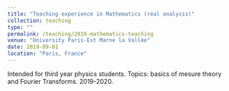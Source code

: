 ```yaml
---
title: "Teaching experience in Mathematics (real analysis)"
collection: teaching
type: ""
permalink: /teaching/2019-mathematics-teaching
venue: "University Paris-Est Marne la Vallée"
date: 2019-09-01
location: "Paris, France"
---
```


Intended for third year physics students. Topics: basics of mesure theory and Fourier Transforms. 2019-2020.
